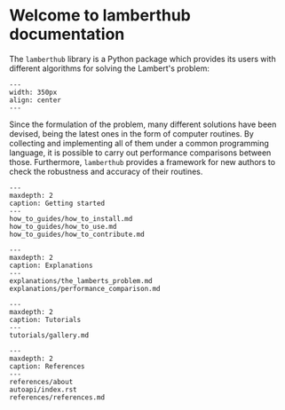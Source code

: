 # Welcome to lamberthub documentation

The `lamberthub` library is a Python package which provides its users with
different algorithms for solving the Lambert's problem:

```{figure} _static/lamberts_problem_geometry.png
---
width: 350px
align: center
---
```

Since the formulation of the problem, many different solutions have been
devised, being the latest ones in the form of computer routines. By collecting
and implementing all of them under a common programming language, it is possible
to carry out performance comparisons between those. Furthermore, `lamberthub`
provides a framework for new authors to check the robustness and accuracy of
their routines.


```{toctree}
---
maxdepth: 2
caption: Getting started
---
how_to_guides/how_to_install.md
how_to_guides/how_to_use.md
how_to_guides/how_to_contribute.md
```

```{toctree}
---
maxdepth: 2
caption: Explanations
---
explanations/the_lamberts_problem.md
explanations/performance_comparison.md
```

```{toctree}
---
maxdepth: 2
caption: Tutorials
---
tutorials/gallery.md
```

```{toctree}
---
maxdepth: 2
caption: References
---
references/about
autoapi/index.rst
references/references.md
```
